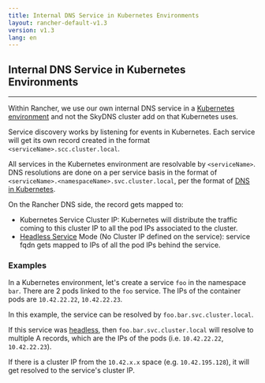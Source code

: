 ```yaml
---
title: Internal DNS Service in Kubernetes Environments
layout: rancher-default-v1.3
version: v1.3
lang: en
---
```


## Internal DNS Service in Kubernetes Environments
---

Within Rancher, we use our own internal DNS service in a [Kubernetes environment]({{site.baseurl}}/rancher/{{page.version}}/{{page.lang}}/environments/) and not the SkyDNS cluster add on that Kubernetes uses.

Service discovery works by listening for events in Kubernetes. Each service will get its own record created in the format `<serviceName>.scc.cluster.local`.

All services in the Kubernetes environment are resolvable by `<serviceName>`. DNS resolutions are done on a per service basis in the format of `<serviceName>.<namespaceName>.svc.cluster.local`, per the format of [DNS in Kubernetes](https://github.com/kubernetes/kubernetes/blob/release-1.2/cluster/addons/dns/README.md).

On the Rancher DNS side, the record gets mapped to:

* Kubernetes Service Cluster IP: Kubernetes will distribute the traffic coming to this cluster IP to all the pod IPs associated to the cluster.
* [Headless Service](http://kubernetes.io/docs/user-guide/services/#headless-services) Mode (No Cluster IP defined on the service): service fqdn gets mapped to IPs of all the pod IPs behind the service.

### Examples

In a Kubernetes environment, let's create a service `foo` in the namespace `bar`. There are 2 pods linked to the `foo` service. The IPs of the container pods are `10.42.22.22`, `10.42.22.23`.

In this example, the service can be resolved by `foo.bar.svc.cluster.local`.

If this service was [headless](http://kubernetes.io/docs/user-guide/services/#headless-services), then `foo.bar.svc.cluster.local` will resolve to multiple A records, which are the IPs of the pods (i.e. `10.42.22.22`, `10.42.22.23`).  

If there is a cluster IP from the `10.42.x.x` space (e.g. `10.42.195.128`), it will get resolved to the service's cluster IP.
